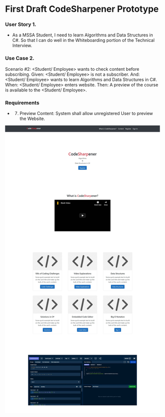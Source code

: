 # First Draft CodeSharpener Prototype

### User Story 1.
* As a MSSA Student, I need to learn Algorithms and Data Structures in C#. So that I can do well in the Whiteboarding portion of the Technical Interview.

### Use Case 2.
Scenario #2: <Student/ Employee> wants to check content before subscribing.
Given: <Student/ Employee> is not a subscriber.
	And: <Student/ Employee> wants to learn Algorithms and Data Structures in C#.
When: <Student/ Employee> enters website.
Then: A preview of the course is available to the <Student/ Employee>.

### Requirements
*	7. Preview Content: System shall allow unregistered User to preview the Website.

![Homepage Screenshot](https://github.com/richminlee/Code_Sharpener/blob/master/Prototype/Homepage%20Screenshot.JPG)
